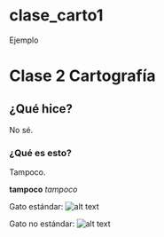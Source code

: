# clase_carto1

Ejemplo 


# Clase 2 Cartografía

## ¿Qué hice?

No sé.

### ¿Qué es esto?

Tampoco. 

**tampoco**
_tampoco_

Gato estándar: 
![alt text](https://cdn.ticbeat.com/src/uploads/2019/08/cara-gato.jpg "Gato")

Gato no estándar: 
![alt text](gata.jpg "Gata")